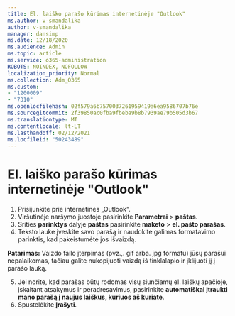 ```yaml
---
title: El. laiško parašo kūrimas internetinėje "Outlook"
ms.author: v-smandalika
author: v-smandalika
manager: dansimp
ms.date: 12/18/2020
ms.audience: Admin
ms.topic: article
ms.service: o365-administration
ROBOTS: NOINDEX, NOFOLLOW
localization_priority: Normal
ms.collection: Adm_O365
ms.custom:
- "1200009"
- "7310"
ms.openlocfilehash: 02f579a6b7570037261959419a6ea9586707b76e
ms.sourcegitcommit: 2f39850ac0fba9fbeba9b8b7939ae79b505d3b67
ms.translationtype: MT
ms.contentlocale: lt-LT
ms.lasthandoff: 02/12/2021
ms.locfileid: "50243489"
---
```

# <a name="create-an-email-signature-in-outlook-on-the-web"></a>El. laiško parašo kūrimas internetinėje "Outlook"

1. Prisijunkite prie internetinės „Outlook“.
2. Viršutinėje naršymo juostoje pasirinkite **Parametrai**  >  **paštas**.
3. Srities **parinktys** dalyje **paštas** pasirinkite **maketo**  >  **el. pašto parašas**.
4. Teksto lauke įveskite savo parašą ir naudokite galimas formatavimo parinktis, kad pakeistumėte jos išvaizdą.

**Patarimas:** Vaizdo failo įterpimas (pvz.,. gif arba. jpg formatu) jūsų parašui nepalaikomas, tačiau galite nukopijuoti vaizdą iš tinklalapio ir įklijuoti jį į parašo lauką.

5. Jei norite, kad parašas būtų rodomas visų siunčiamų el. laiškų apačioje, įskaitant atsakymus ir peradresavimus, pasirinkite **automatiškai įtraukti mano parašą į naujus laiškus, kuriuos aš kuriate**.
6. Spustelėkite **Įrašyti**.
